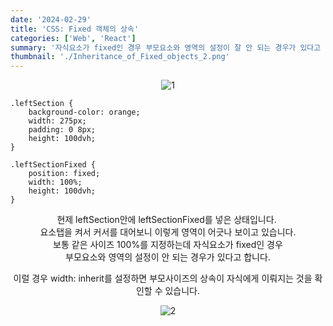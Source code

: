 ```yaml
---
date: '2024-02-29'
title: 'CSS: Fixed 객체의 상속'
categories: ['Web', 'React']
summary: '자식요소가 fixed인 경우 부모요소와 영역의 설정이 잘 안 되는 경우가 있다고 합니다.'
thumbnail: './Inheritance_of_Fixed_objects_2.png'
---
```


<center>

![1](https://1drv.ms/i/c/bae70a53437eb109/IQNAwh3RgfsLRbwT6GTwZOXAARqIrMGRnRBxLxu1UdhQLzM?width=1280&height=805)

</center>

```tsx
.leftSection {
    background-color: orange;
    width: 275px;
    padding: 0 8px;
    height: 100dvh;
}

.leftSectionFixed {
    position: fixed;
    width: 100%;
    height: 100dvh;
}
```

<center>
현제 leftSection안에 leftSectionFixed를 넣은 상태입니다. <br>
요소탭을 켜서 커서를 대어보니 이렇게 영역이 어긋나 보이고 있습니다.<br>
보통 같은 사이즈 100%를 지정하는데 자식요소가 fixed인 경우<br> 부모요소와 영역의 설정이 안 되는 경우가 있다고 합니다.

이럴 경우 width: inherit를 설정하면 부모사이즈의 상속이 자식에게 이뤄지는 것을 확인할 수 있습니다.

<center>

![2](https://1drv.ms/i/c/bae70a53437eb109/IQNYNVDxdoC3SbxMXifSmSixAbkQT1w2G_N4BC6JWEuc2f0?width=1280&height=805)

</center>
